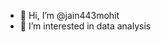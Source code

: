 - 👋 Hi, I’m @jain443mohit
- 👀 I’m interested in data analysis


<!---
jain443mohit/jain443mohit is a ✨ special ✨ repository because its `README.md` (this file) appears on your GitHub profile.
You can click the Preview link to take a look at your changes.
--->
